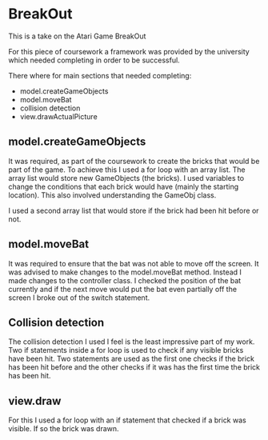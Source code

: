 # BreakOut

This is a take on the Atari Game BreakOut

For this piece of coursework a framework was provided by the university which needed completing in order to be successful.

There where for main sections that needed completing:
- model.createGameObjects
- model.moveBat
- collision detection
- view.drawActualPicture

## model.createGameObjects
It was required, as part of the coursework to create the bricks that would be part of the game. To achieve this I used a for loop with an array list. The array list would store new GameObjects (the bricks). I used variables to change the conditions that each brick would have (mainly the starting location). This also involved understanding the GameObj class.

I used a second array list that would store if the brick had been hit before or not.
## model.moveBat
It was required to ensure that the bat was not able to move off the screen. It was advised to make changes to the model.moveBat method. Instead I made changes to the controller class. I checked the position of the bat currently and if the next move would put the bat even partially off the screen I broke out of the switch statement.
## Collision detection
The collision detection I used I feel is the least impressive part of my work. Two if statements inside a for loop is used to check if any visible bricks have been hit. Two statements are used as the first one checks if the brick has been hit before and the other checks if it was has the first time the brick has been hit.
## view.draw
For this I used a for loop with an if statement that checked if a brick was visible. If so the brick was drawn. 
